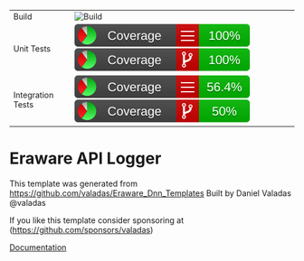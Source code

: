 ﻿|               |               |
|:- |:- |
| Build | ![Build](https://github.com/valadas/Contacts/workflows/Build/badge.svg) |
| Unit Tests | ![Line Test Coverage](.github/badges/UnitTests/badge_linecoverage.svg) ![Branch Test Coverage](.github/badges/UnitTests/badge_branchcoverage.svg) |
| Integration Tests | ![Integration Tests Line Coverage](.github/badges/IntegrationTests/badge_linecoverage.svg) ![Integration Tests Branch Coverage](.github/badges/IntegrationTests/badge_branchcoverage.svg)

# Eraware API Logger

This template was generated from https://github.com/valadas/Eraware_Dnn_Templates
Built by Daniel Valadas @valadas

If you like this template consider sponsoring at (https://github.com/sponsors/valadas)

[Documentation](https://valadas.github.io/ApiLogger/index.html)